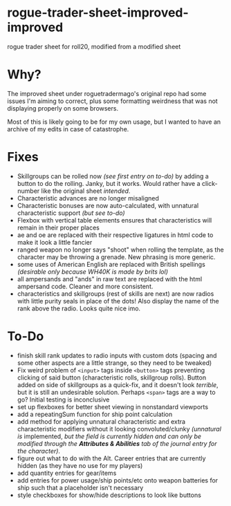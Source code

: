 # rogue-trader-sheet-improved-improved
rogue trader sheet for roll20, modified from a modified sheet

# Why?
The improved sheet under roguetradermago's original repo had some issues I'm aiming to correct, plus some formatting weirdness that was not displaying properly on some browsers.

Most of this is likely going to be for my own usage, but I wanted to have an archive of my edits in case of catastrophe.

# Fixes
- Skillgroups can be rolled now *(see first entry on to-do)* by adding a button to do the rolling. Janky, but it works. Would rather have a click-number like the original sheet *intended*.
- Characteristic advances are no longer misaligned
- Characteristic bonuses are now auto-calculated, with unnatural characteristic support *(but see to-do)*
- Flexbox with vertical table elements ensures that characteristics will remain in their proper places
- ae and oe are replaced with their respective ligatures in html code to make it look a little fancier
- ranged weapon no longer says "shoot" when rolling the template, as the character may be throwing a grenade. New phrasing is more generic.
- some uses of American English are replaced with British spellings *(desirable only because WH40K is made by brits lol)*
- all ampersands and "ands" in raw text are replaced with the html ampersand code. Cleaner and more consistent.
- characteristics and skillgroups (rest of skills are next) are now radios with little purity seals in place of the dots! Also display the name of the rank above the radio. Looks quite nice imo.

# To-Do
- finish skill rank updates to radio inputs with custom dots (spacing and some other aspects are a little strange, so they need to be tweaked)
- Fix weird problem of ``<input>`` tags inside ``<button>`` tags preventing clicking of said button (characteristic rolls, skillgroup rolls). Button added on side of skillgroups as a quick-fix, and it doesn't look *terrible*, but it is still an undesirable solution. Perhaps ``<span>`` tags are a way to go? Initial testing is inconclusive
- set up flexboxes for better sheet viewing in nonstandard viewports
- add a repeatingSum function for ship point calculation
- add method for applying unnatural characteristic and extra characteristic modifiers without it looking convoluted/clunky *(unnatural is* implemented, *but the field is currently hidden and can only be modified through the **Attributes & Abilities** tab of the journal entry for the character)*.
- figure out what to do with the Alt. Career entries that are currently hidden (as they have no use for my players)
- add quantity entries for gear/items
- add entries for power usage/ship points/etc onto weapon batteries for ship such that a placeholder isn't necessary
- style checkboxes for show/hide descriptions to look like buttons